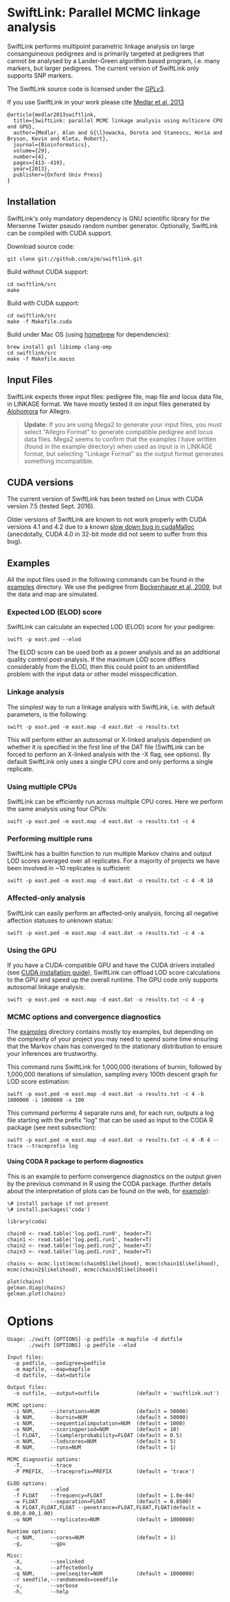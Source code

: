 # SwiftLink: Parallel MCMC linkage analysis

SwiftLink performs multipoint parametric linkage analysis on large consanguineous pedigrees and is primarily targeted at pedigrees that cannot be analysed by a Lander-Green algorithm based program, i.e. many markers, but larger pedigrees. The current version of SwiftLink only supports SNP markers.

The SwiftLink source code is licensed under the [GPLv3](https://www.gnu.org/licenses/gpl-3.0.en.html).

If you use SwiftLink in your work please cite [Medlar et al, 2013](http://bioinformatics.oxfordjournals.org/content/29/4/413.long)

    @article{medlar2013swiftlink,
      title={SwiftLink: parallel MCMC linkage analysis using multicore CPU and GPU},
      author={Medlar, Alan and G{\l}owacka, Dorota and Stanescu, Horia and Bryson, Kevin and Kleta, Robert},
      journal={Bioinformatics},
      volume={29},
      number={4},
      pages={413--419},
      year={2013},
      publisher={Oxford Univ Press}
    }

## Installation

SwiftLink's only mandatory dependency is GNU scientific library for the Mersenne Twister pseudo random number generator. Optionally, SwiftLink can be compiled with CUDA support.

Download source code:

    git clone git://github.com/ajm/swiftlink.git

Build without CUDA support:

    cd swiftlink/src
    make

Build with CUDA support:

    cd swiftlink/src
    make -f Makefile.cuda

Build under Mac OS (using [homebrew](http://brew.sh/) for dependencies):

    brew install gsl libiomp clang-omp
    cd swiftlink/src
    make -f Makefile.macos

## Input Files

SwiftLink expects three input files: pedigree file, map file and locus data file, in LINKAGE format. We have mostly tested it on input files generated by [Alohomora](http://bioinformatics.oxfordjournals.org/content/21/9/2123.full.pdf) for Allegro.

> <b>Update:</b> If you are using Mega2 to generate your input files, you must select "Allegro Format" to generate compatible pedigree and locus data files. 
> Mega2 seems to confirm that the examples I have written (found in the example directory) when used as input is in LINKAGE format, but selecting "Linkage Format" as the output format generates something incompatible.

## CUDA versions

The current version of SwiftLink has been tested on Linux with CUDA version 7.5 (tested Sept. 2016).

Older versions of SwiftLink are known to not work properly with CUDA versions 4.1 and 4.2 due to a known [slow down bug in cudaMalloc](http://stackoverflow.com/questions/10320562/a-disastrous-slowdown-of-cudamalloc-in-nvidia-drivers-from-version-285) (anecdotally, CUDA 4.0 in 32-bit mode did not seem to suffer from this bug).

## Examples

All the input files used in the following commands can be found in the [examples](https://github.com/ajm/swiftlink/tree/master/examples) directory. We use the pedigree from [Bockenhauer et al, 2009](http://www.ncbi.nlm.nih.gov/pmc/articles/PMC3398803/), but the data and map are simulated.

### Expected LOD (ELOD) score

SwiftLink can calculate an expected LOD (ELOD) score for your pedigree:

    swift -p east.ped --elod

The ELOD score can be used both as a power analysis and as an additional quality control post-analysis. If the maximum LOD score differs considerably from the ELOD, then this could point to an unidentified problem with the input data or other model misspecification.

### Linkage analysis

The simplest way to run a linkage analysis with SwiftLink, i.e. with default parameters, is the following:

    swift -p east.ped -m east.map -d east.dat -o results.txt

This will perform either an autosomal or X-linked analysis dependent on whether it is specified in the first line of the DAT file (SwiftLink can be forced to perform an X-linked analysis with the -X flag, see options). By default SwiftLink only uses a single CPU core and only performs a single replicate.

### Using multiple CPUs

SwiftLink can be efficiently run across multiple CPU cores. Here we perform the same analysis using four CPUs:

    swift -p east.ped -m east.map -d east.dat -o results.txt -c 4 

### Performing multiple runs

SwiftLink has a builtin function to run multiple Markov chains and output LOD scores averaged over all replicates. For a majority of projects we have been involved in ~10 replicates is sufficient:

    swift -p east.ped -m east.map -d east.dat -o results.txt -c 4 -R 10

### Affected-only analysis

SwiftLink can easily perform an affected-only analysis, forcing all negative affection statuses to unknown status:

    swift -p east.ped -m east.map -d east.dat -o results.txt -c 4 -a

### Using the GPU

If you have a CUDA-compatible GPU and have the CUDA drivers installed (see [CUDA installation guide](http://docs.nvidia.com/cuda/cuda-getting-started-guide-for-linux/)), SwiftLink can offload LOD score calculations to the GPU and speed up the overall runtime. The GPU code only supports autosomal linkage analysis:

    swift -p east.ped -m east.map -d east.dat -o results.txt -c 4 -g

### MCMC options and convergence diagnostics

The [examples](https://github.com/ajm/swiftlink/tree/master/examples) directory contains mostly toy examples, but depending on the complexity of your project you may need to spend some time ensuring that the Markov chain has converged to the stationary distribution to ensure your inferences are trustworthy. 

This command runs SwiftLink for 1,000,000 iterations of burnin, followed by 1,000,000 iterations of simulation, sampling every 100th descent graph for LOD score estimation:

    swift -p east.ped -m east.map -d east.dat -o results.txt -c 4 -b 1000000 -i 1000000 -x 100

This command performs 4 separate runs and, for each run, outputs a log file starting with the prefix "log" that can be used as input to the CODA R package (see next subsection):

    swift -p east.ped -m east.map -d east.dat -o results.txt -c 4 -R 4 --trace --traceprefix log

#### Using CODA R package to perform diagnostics

This is an example to perform convergence diagnostics on the output given by the previous command in R using the CODA package. (further details about the interpretation of plots can be found on the web, for [example](http://www.johnmyleswhite.com/notebook/2010/08/29/mcmc-diagnostics-in-r-with-the-coda-package/)):

    \# install package if not present
    \# install.packages('coda')

    library(coda)

    chain0 <- read.table('log.ped1.run0', header=T)
    chain1 <- read.table('log.ped1.run1', header=T)
    chain2 <- read.table('log.ped1.run2', header=T)
    chain3 <- read.table('log.ped1.run3', header=T)

    chains <- mcmc.list(mcmc(chain0$likelihood), mcmc(chain1$likelihood), mcmc(chain2$likelihood), mcmc(chain3$likelihood))

    plot(chains)
    gelman.diag(chains)
    gelman.plot(chains)

# Options

    Usage: ./swift [OPTIONS] -p pedfile -m mapfile -d datfile
           ./swift [OPTIONS] -p pedfile --elod

    Input files:
      -p pedfile, --pedigree=pedfile
      -m mapfile, --map=mapfile
      -d datfile, --dat=datfile

    Output files:
      -o outfile, --output=outfile            (default = 'swiftlink.out')

    MCMC options:
      -i NUM,     --iterations=NUM            (default = 50000)
      -b NUM,     --burnin=NUM                (default = 50000)
      -s NUM,     --sequentialimputation=NUM  (default = 1000)
      -x NUM,     --scoringperiod=NUM         (default = 10)
      -l FLOAT,   --lsamplerprobability=FLOAT (default = 0.5)
      -n NUM,     --lodscores=NUM             (default = 5)
      -R NUM,     --runs=NUM                  (default = 1)

    MCMC diagnostic options:
      -T,         --trace
      -P PREFIX,  --traceprefix=PREFIX        (default = 'trace')

    ELOD options:
      -e          --elod
      -f FLOAT    --frequency=FLOAT           (default = 1.0e-04)
      -w FLOAT    --separation=FLOAT          (default = 0.0500)
      -k FLOAT,FLOAT,FLOAT --penetrance=FLOAT,FLOAT,FLOAT(default = 0.00,0.00,1.00)
      -u NUM      --replicates=NUM            (default = 1000000)

    Runtime options:
      -c NUM,     --cores=NUM                 (default = 1)
      -g,         --gpu

    Misc:
      -X,         --sexlinked
      -a,         --affectedonly
      -q NUM,     --peelseqiter=NUM           (default = 1000000)
      -r seedfile,--randomseeds=seedfile
      -v,         --verbose
      -h,         --help

